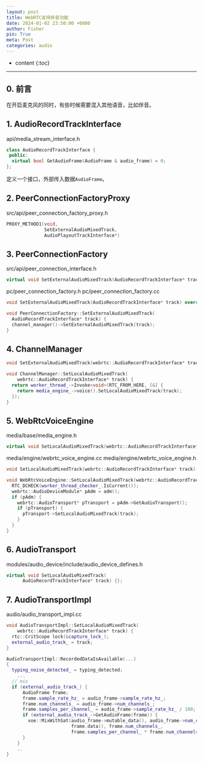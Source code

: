 ```yaml
---
layout: post
title: WebRTC支持伴音功能
date: 2024-01-02 23:50:00 +0800
author: Fisher
pin: True
meta: Post
categories: audio
---
```



* content
{:toc}

---


## 0. 前言

在开启麦克风的同时，有些时候需要混入其他语音，比如伴音。



## 1. AudioRecordTrackInterface

api/media_stream_interface.h

```cpp
class AudioRecordTrackInterface {
 public:
  virtual bool GetAudioFrame(AudioFrame & audio_frame) = 0;
};
```

定义一个接口，外部传入数据`AudioFrame`。



## 2. PeerConnectionFactoryProxy

src/api/peer_connection_factory_proxy.h

```cpp
PROXY_METHOD1(void,
              SetExternalAudioMixedTrack,
              AudioPlayoutTrackInterface*)
```



## 3. PeerConnectionFactory

src/api/peer_connection_interface.h

```cpp
virtual void SetExternalAudioMixedTrack(AudioRecordTrackInterface* track) = 0;
```

pc/peer_connection_factory.h
pc/peer_connection_factory.cc

```cpp
void SetExternalAudioMixedTrack(AudioRecordTrackInterface* track) override;

void PeerConnectionFactory::SetExternalAudioMixedTrack(
  AudioRecordTrackInterface* track) {
  channel_manager()->SetExternalAudioMixedTrack(track);
}
```



## 4. ChannelManager

```cpp
void SetExternalAudioMixedTrack(webrtc::AudioRecordTrackInterface* track);

void ChannelManager::SetLocalAudioMixedTrack(
    webrtc::AudioRecordTrackInterface* track) {
  return worker_thread_->Invoke<void>(RTC_FROM_HERE, [&] {
    return media_engine_->voice().SetLocalAudioMixedTrack(track);
  });
}
```



## 5. WebRtcVoiceEngine

media/base/media_engine.h

```cpp
virtual void SetLocalAudioMixedTrack(webrtc::AudioRecordTrackInterface* track) = 0;
```

media/engine/webrtc_voice_engine.cc
media/engine/webrtc_voice_engine.h

```cpp
void SetLocalAudioMixedTrack(webrtc::AudioRecordTrackInterface* track) override;

void WebRtcVoiceEngine::SetLocalAudioMixedTrack(webrtc::AudioRecordTrackInterface* track) {
  RTC_DCHECK(worker_thread_checker_.IsCurrent());
  webrtc::AudioDeviceModule* pAdm = adm();
  if (pAdm) {
    webrtc::AudioTransport* pTransport = pAdm->GetAudioTransport();
    if (pTransport) {
      pTransport->SetLocalAudioMixedTrack(track);
    } 
  } 
}
```



## 6. AudioTransport

modules/audio_device/include/audio_device_defines.h

```cpp
virtual void SetLocalAudioMixedTrack(
      AudioRecordTrackInterface* track) {};
```



## 7. AudioTransportImpl

audio/audio_transport_impl.cc

```cpp
void AudioTransportImpl::SetLocalAudioMixedTrack(
    webrtc::AudioRecordTrackInterface* track) {
  rtc::CritScope lock(&capture_lock_);
  external_audio_track_ = track;
}
```



```cpp
AudioTransportImpl::RecordedDataIsAvailable(...)
{
  typing_noise_detected_ = typing_detected;
	...
  // mix
  if (external_audio_track_) {
      AudioFrame frame;
      frame.sample_rate_hz_ = audio_frame->sample_rate_hz_;
      frame.num_channels_ = audio_frame->num_channels_;
      frame.samples_per_channel_ = audio_frame->sample_rate_hz_ / 100;
      if (external_audio_track_->GetAudioFrame(frame)) {
        voe::MixWithSat(audio_frame->mutable_data(), audio_frame->num_channels_,
                        frame.data(), frame.num_channels_,
                        frame.samples_per_channel_ * frame.num_channels_);
      }
    }
    ..
}
```



